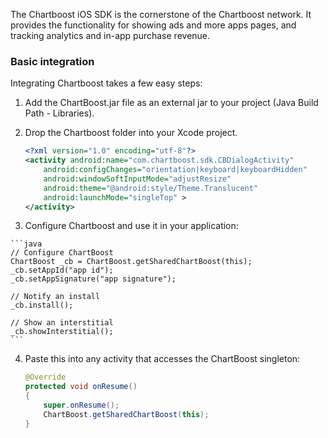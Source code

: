 
The Chartboost iOS SDK is the cornerstone of the Chartboost network. It
provides the functionality for showing ads and  more apps pages, and tracking
analytics and in-app purchase revenue.


### Basic integration

Integrating Chartboost takes a few easy steps:

 1. Add the ChartBoost.jar file as an external jar to your project (Java Build Path - Libraries).

 2. Drop the Chartboost folder into your Xcode project.
    
    ```xml
    <?xml version="1.0" encoding="utf-8"?>
    <activity android:name="com.chartboost.sdk.CBDialogActivity"
        android:configChanges="orientation|keyboard|keyboardHidden"
        android:windowSoftInputMode="adjustResize"
        android:theme="@android:style/Theme.Translucent"
        android:launchMode="singleTop" >
    </activity>
    ```

 3.  Configure Chartboost and use it in your application:
    
    ```java
    // Configure ChartBoost
    ChartBoost _cb = ChartBoost.getSharedChartBoost(this);
    _cb.setAppId("app id");
    _cb.setAppSignature("app signature");

    // Notify an install
    _cb.install();

    // Show an interstitial
    _cb.showInterstitial();
    ```

 4. Paste this into any activity that accesses the ChartBoost singleton:

    ```java
    @Override 
    protected void onResume()
    {
        super.onResume();
        ChartBoost.getSharedChartBoost(this);
    }

    ```
